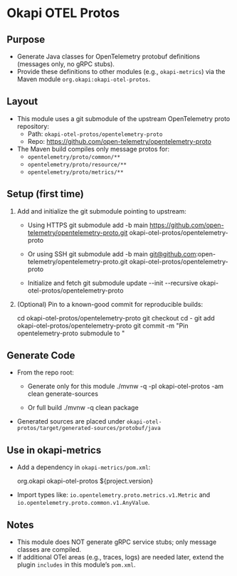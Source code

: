 Okapi OTEL Protos
==================

Purpose
-------
- Generate Java classes for OpenTelemetry protobuf definitions (messages only, no gRPC stubs).
- Provide these definitions to other modules (e.g., `okapi-metrics`) via the Maven module `org.okapi:okapi-otel-protos`.

Layout
------
- This module uses a git submodule of the upstream OpenTelemetry proto repository:
  - Path: `okapi-otel-protos/opentelemetry-proto`
  - Repo: https://github.com/open-telemetry/opentelemetry-proto
- The Maven build compiles only message protos for:
  - `opentelemetry/proto/common/**`
  - `opentelemetry/proto/resource/**`
  - `opentelemetry/proto/metrics/**`

Setup (first time)
------------------
1) Add and initialize the git submodule pointing to upstream:

   - Using HTTPS
     git submodule add -b main https://github.com/open-telemetry/opentelemetry-proto.git okapi-otel-protos/opentelemetry-proto

   - Or using SSH
     git submodule add -b main git@github.com:open-telemetry/opentelemetry-proto.git okapi-otel-protos/opentelemetry-proto

   - Initialize and fetch
     git submodule update --init --recursive okapi-otel-protos/opentelemetry-proto

2) (Optional) Pin to a known-good commit for reproducible builds:

     cd okapi-otel-protos/opentelemetry-proto
     git checkout <commit-sha>
     cd -
     git add okapi-otel-protos/opentelemetry-proto
     git commit -m "Pin opentelemetry-proto submodule to <commit-sha>"

Generate Code
-------------
- From the repo root:

  - Generate only for this module
    ./mvnw -q -pl okapi-otel-protos -am clean generate-sources

  - Or full build
    ./mvnw -q clean package

- Generated sources are placed under
  `okapi-otel-protos/target/generated-sources/protobuf/java`

Use in okapi-metrics
--------------------
- Add a dependency in `okapi-metrics/pom.xml`:

  <dependency>
    <groupId>org.okapi</groupId>
    <artifactId>okapi-otel-protos</artifactId>
    <version>${project.version}</version>
  </dependency>

- Import types like:
  `io.opentelemetry.proto.metrics.v1.Metric` and
  `io.opentelemetry.proto.common.v1.AnyValue`.

Notes
-----
- This module does NOT generate gRPC service stubs; only message classes are compiled.
- If additional OTel areas (e.g., traces, logs) are needed later, extend the plugin `includes` in this module’s `pom.xml`.

